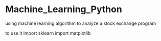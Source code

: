 # Machine_Learning_Python
using machine learning algorithm to analyze a stock exchange program

to use it 
import sklearn
import matplotlib
